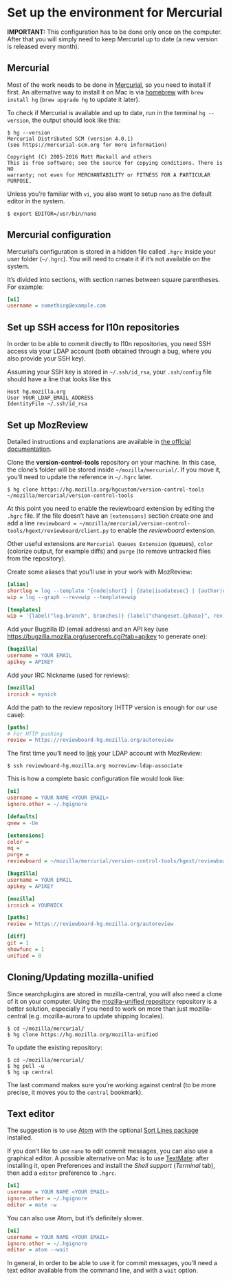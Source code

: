 # Set up the environment for Mercurial

**IMPORTANT:** This configuration has to be done only once on the computer. After that you will simply need to keep Mercurial up to date (a new version is released every month).

## Mercurial
Most of the work needs to be done in [Mercurial](https://www.mercurial-scm.org/downloads), so you need to install if first. An alternative way to install it on Mac is via [homebrew](http://brew.sh/) with `brew install hg` (`brew upgrade hg` to update it later).

To check if Mercurial is available and up to date, run in the terminal `hg --version`, the output should look like this:
```
$ hg --version
Mercurial Distributed SCM (version 4.0.1)
(see https://mercurial-scm.org for more information)

Copyright (C) 2005-2016 Matt Mackall and others
This is free software; see the source for copying conditions. There is NO
warranty; not even for MERCHANTABILITY or FITNESS FOR A PARTICULAR PURPOSE.
```

Unless you’re familiar with `vi`, you also want to setup `nano` as the default editor in the system.
```
$ export EDITOR=/usr/bin/nano
```

## Mercurial configuration
Mercurial’s configuration is stored in a hidden file called `.hgrc` inside your user folder (`~/.hgrc`). You will need to create it if it’s not available on the system.

It’s divided into sections, with section names between square parentheses. For example:
```INI
[ui]
username = something@example.com
```

## Set up SSH access for l10n repositories
In order to be able to commit directly to l10n repositories, you need SSH access via your LDAP account (both obtained through a bug, where you also provide your SSH key).

Assuming your SSH key is stored in `~/.ssh/id_rsa`, your `.ssh/config` file should have a line that looks like this
```
Host hg.mozilla.org
User YOUR_LDAP_EMAIL_ADDRESS
IdentityFile ~/.ssh/id_rsa
```

## Set up MozReview
Detailed instructions and explanations are available in [the official documentation](http://mozilla-version-control-tools.readthedocs.io/en/latest/mozreview/install-mercurial.html#mozreview-install-mercurial).

Clone the **version-control-tools** repository on your machine. In this case, the clone’s folder will be stored inside `~/mozilla/mercurial/`. If you move it, you’ll need to update the reference in `~/.hgrc` later.
```
$ hg clone https://hg.mozilla.org/hgcustom/version-control-tools ~/mozilla/mercurial/version-control-tools
```

At this point you need to enable the reviewboard extension by editing the `.hgrc` file. If the file doesn’t have an `[extensions]` section create one and add a line `reviewboard = ~/mozilla/mercurial/version-control-tools/hgext/reviewboard/client.py` to enable the *reviewboard* extension.

Other useful extensions are `Mercurial Queues Extension` (queues), `color` (colorize output, for example diffs) and `purge` (to remove untracked files from the repository).

Create some aliases that you’ll use in your work with MozReview:
```INI
[alias]
shortlog = log --template "{node|short} | {date|isodatesec} | {author|user}: {desc|strip|firstline}\n"
wip = log --graph --rev=wip --template=wip

[templates]
wip = '{label("log.branch", branches)} {label("changeset.{phase}", rev)}{label("changeset.{phase}", ":")}{label("changeset.{phase}", short(node))} {label("grep.user", author|user)}{label("log.tag", if(tags," {tags}"))}{label("log.tag", if(fxheads," {fxheads}"))} {label("log.bookmark", if(bookmarks," {bookmarks}"))}\n{label(ifcontains(rev, revset("."), "desc.here"),desc|firstline)}'
```

Add your Bugzilla ID (email address) and an API key (use https://bugzilla.mozilla.org/userprefs.cgi?tab=apikey to generate one):
```INI
[bugzilla]
username = YOUR EMAIL
apikey = APIKEY
```

Add your IRC Nickname (used for reviews):
```INI
[mozilla]
ircnick = mynick
```

Add the path to the review repository (HTTP version is enough for our use case):
```INI
[paths]
# For HTTP pushing
review = https://reviewboard-hg.mozilla.org/autoreview
```

The first time you’ll need to [link](http://mozilla-version-control-tools.readthedocs.io/en/latest/mozreview/install.html#manually-associating-your-ldap-account-with-mozreview) your LDAP account with MozReview:
```
$ ssh reviewboard-hg.mozilla.org mozreview-ldap-associate
```

This is how a complete basic configuration file would look like:

```INI
[ui]
username = YOUR NAME <YOUR EMAIL>
ignore.other = ~/.hgignore

[defaults]
qnew = -Ue

[extensions]
color =
mq =
purge =
reviewboard = ~/mozilla/mercurial/version-control-tools/hgext/reviewboard/client.py

[bugzilla]
username = YOUR EMAIL
apikey = APIKEY

[mozilla]
ircnick = YOURNICK

[paths]
review = https://reviewboard-hg.mozilla.org/autoreview

[diff]
git = 1
showfunc = 1
unified = 8
```

## Cloning/Updating mozilla-unified
Since searchplugins are stored in mozilla-central, you will also need a clone of it on your computer. Using the [mozilla-unified repository](http://mozilla-version-control-tools.readthedocs.io/en/latest/hgmozilla/unifiedrepo.html) repository is a better solution, especially if you need to work on more than just mozilla-central (e.g. mozilla-aurora to update shipping locales).
```
$ cd ~/mozilla/mercurial/
$ hg clone https://hg.mozilla.org/mozilla-unified
```

To update the existing repository:
```
$ cd ~/mozilla/mercurial/
$ hg pull -u
$ hg up central
```
The last command makes sure you’re working against central (to be more precise, it moves you to the `central` bookmark).

## Text editor
The suggestion is to use [Atom](https://atom.io/) with the optional [Sort Lines package](https://atom.io/packages/sort-lines) installed.

If you don’t like to use `nano` to edit commit messages, you can also use a graphical editor. A possible alternative on Mac is to use [TextMate](https://macromates.com/): after installing it, open Preferences and install the *Shell support* (*Terminal* tab), then add a `editor` preference to `.hgrc`.
```INI
[ui]
username = YOUR NAME <YOUR EMAIL>
ignore.other = ~/.hgignore
editor = mate -w
```

You can also use Atom, but it’s definitely slower.
```INI
[ui]
username = YOUR NAME <YOUR EMAIL>
ignore.other = ~/.hgignore
editor = atom --wait
```

In general, in order to be able to use it for commit messages, you’ll need a text editor available from the command line, and with a `wait` option.
